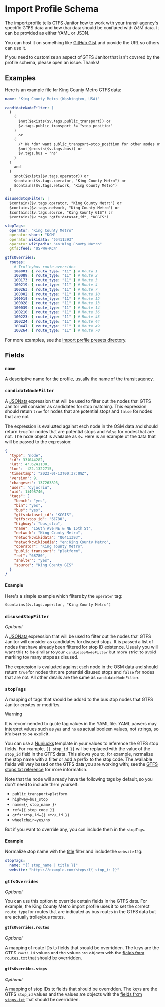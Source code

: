 # Import Profile Schema

The import profile tells GTFS Janitor how to work with your transit agency's specific GTFS data and how that data should be conflated with OSM data. It can be provided as either YAML or JSON.

You can host it on something like [GitHub Gist](https://gist.github.com/) and provide the URL so others can use it.

If you need to customize an aspect of GTFS Janitor that isn't covered by the profile schema, please open an issue. Thanks!

## Examples

Here is an example file for King County Metro GTFS data:

```yaml
name: "King County Metro (Washington, USA)"

candidateNodeFilter: |
  (
    (
      $not($exists($v.tags.public_transport)) or
      $v.tags.public_transport != "stop_position"
    )
      or
    (
      /* We *do* want public_transport=stop_position for other modes of transport, like tram and rail */
      $not($exists($v.tags.bus)) or
      $v.tags.bus = "no"
    )
  )
    and
  (
    $not($exists($v.tags.operator)) or
    $contains($v.tags.operator, "King County Metro") or
    $contains($v.tags.network, "King County Metro")
  )

disusedStopFilter: |
  $contains($v.tags.operator, "King County Metro") or
  $contains($v.tags.network, "King County Metro") or
  $contains($v.tags.source, "King County GIS") or
  $contains($v.tags."gtfs:dataset_id", "KCGIS")

stopTags:
  operator: "King County Metro"
  operator:short: "KCM"
  operator:wikidata: "Q6411393"
  operator:wikipedia: "en:King County Metro"
  gtfs:feed: "US-WA-KCM"

gtfsOverrides:
  routes:
    # Trolleybus route overrides
    100001: { route_type: "11" } # Route 1
    100089: { route_type: "11" } # Route 2
    100173: { route_type: "11" } # Route 3
    100219: { route_type: "11" } # Route 4
    100263: { route_type: "11" } # Route 7
    100002: { route_type: "11" } # Route 10
    100018: { route_type: "11" } # Route 12
    100028: { route_type: "11" } # Route 13
    100039: { route_type: "11" } # Route 14
    100210: { route_type: "11" } # Route 36
    100223: { route_type: "11" } # Route 43
    100224: { route_type: "11" } # Route 44
    100447: { route_type: "11" } # Route 49
    100264: { route_type: "11" } # Route 70
```

For more examples, see the [import profile presets directory](../src/lib/pipeline/profile/presets).

## Fields

### `name`

A descriptive name for the profile, usually the name of the transit agency.

### `candidateNodeFilter`

A [JSONata](https://jsonata.org/) expression that will be used to filter out the nodes that GTFS Janitor will consider as candidates for stop matching. This expression should return `true` for nodes that are potential stops and `false` for nodes that are not.

The expression is evaluated against each node in the OSM data and should return `true` for nodes that are potential stops and `false` for nodes that are not. The node object is available as `$v`. Here is an example of the data that will be passed to the expression:

```json
{
  "type": "node",
  "id": 335044282,
  "lat": 47.6241100,
  "lon": -122.1322715,
  "timestamp": "2023-06-13T00:37:09Z",
  "version": 9,
  "changeset": 137263816,
  "user": "cyjocriu",
  "uid": 15498746,
  "tags": {
    "bench": "yes",
    "bin": "yes",
    "bus": "yes",
    "gtfs:dataset_id": "KCGIS",
    "gtfs:stop_id": "68780",
    "highway": "bus_stop",
    "name": "156th Ave NE & NE 15th St",
    "network": "King County Metro",
    "network:wikidata": "Q6411393",
    "network:wikipedia": "en:King County Metro",
    "operator": "King County Metro",
    "public_transport": "platform",
    "ref": "68780",
    "shelter": "yes",
    "source": "King County GIS"
  }
}
```

#### Example

Here's a simple example which filters by the `operator` tag:

```jsonata
$contains($v.tags.operator, "King County Metro")
```

### `disusedStopFilter`

_Optional_

A [JSONata](https://jsonata.org/) expression that will be used to filter out the nodes that GTFS Janitor will consider as candidates for disused stops. It is passed a list of nodes that have already been filtered for stop ID existence. Usually you will want this to be similar to your `candidateNodeFilter` but more strict to avoid marking too many stops as disused.

The expression is evaluated against each node in the OSM data and should return `true` for nodes that are potential disused stops and `false` for nodes that are not. All other details are the same as `candidateNodeFilter`.

### `stopTags`

A mapping of tags that should be added to the bus stop nodes that GTFS Janitor creates or modifies.

> [!WARNING]  
> It is recommended to quote tag values in the YAML file. YAML parsers may interpret values such as `yes` and `no` as actual boolean values, not strings, so it's best to be explicit.

You can use a [Nunjucks](https://mozilla.github.io/nunjucks/) template in your values to reference the GTFS stop fields. For example, `{{ stop_id }}` will be replaced with the value of the `stop_id` field in the GTFS data. This allows you to, for example, normalize the stop name with a filter or add a prefix to the stop code. The available fields will vary based on the GTFS data you are working with; see the [GTFS stops.txt reference](https://gtfs.org/schedule/reference/#stopstxt) for more information.

Note that the node will already have the following tags by default, so you don't need to include them yourself:

- `public_transport=platform`
- `highway=bus_stop`
- `name={{ stop_name }}`
- `ref={{ stop_code }}`
- `gtfs:stop_id={{ stop_id }}`
- `wheelchair=yes/no`

But if you want to override any, you can include them in the `stopTags`.

#### Example

Normalize stop name with the [title](https://mozilla.github.io/nunjucks/templating.html#title) filter and include the `website` tag:

```yaml
stopTags:
  name: "{{ stop_name | title }}"
  website: "https://example.com/stops/{{ stop_id }}"
```

### `gtfsOverrides`

_Optional_

You can use this option to override certain fields in the GTFS data. For example, the King County Metro import profile uses it to set the correct `route_type` for routes that are indicated as bus routes in the GTFS data but are actually trolleybus routes.

#### `gtfsOverrides.routes`

_Optional_

A mapping of route IDs to fields that should be overridden. The keys are the GTFS `route_id` values and the values are objects with the [fields from `routes.txt`](https://gtfs.org/schedule/reference/#routestxt) that should be overridden.

#### `gtfsOverrides.stops`

_Optional_

A mapping of stop IDs to fields that should be overridden. The keys are the GTFS `stop_id` values and the values are objects with the [fields from `stops.txt`](https://gtfs.org/schedule/reference/#stopstxt) that should be overridden.
